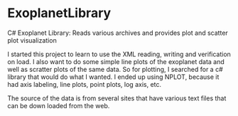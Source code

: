 # ExoplanetLibrary
C# Exoplanet Library: Reads various archives and provides plot and scatter plot visualization

I started this project to learn to use the XML reading, writing and verification on load.  I also want to do some simple line plots of the
exoplanet data and well as scratter plots of the same data.  So for plotting, I searched for a c# library that would do what I wanted.  I
ended up using NPLOT, because it had axis labeling, line plots, point plots, log axis, etc.

The source of the data is from several sites that have various text files that can be down loaded from the web.
